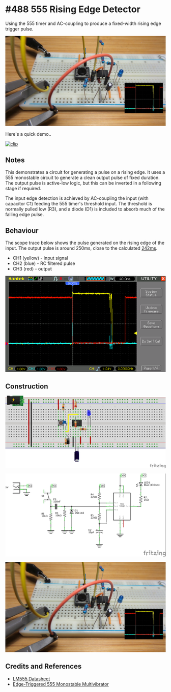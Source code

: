 # #488 555 Rising Edge Detector

Using the 555 timer and AC-coupling to produce a fixed-width rising edge trigger pulse.

![Build](./assets/555RisingEdgeDetector_build.jpg?raw=true)

Here's a quick demo..

[![clip](https://img.youtube.com/vi/UjDWfYYWZe8/0.jpg)](https://www.youtube.com/watch?v=UjDWfYYWZe8)

## Notes

This demonstrates a circuit for generating a pulse on a rising edge.
It uses a 555 monostable circuit to generate a clean output pulse of fixed duration.
The output pulse is active-low logic, but this can be inverted in a following stage if required.

The input edge detection is achieved by AC-coupling the input (with capacitor C1) feeding the 555 timer's threshold input.
The threshold is normally pulled low (R3), and a diode (D1) is included to absorb much of the falling edge pulse.

## Behaviour

The scope trace below shows the pulse generated on the rising edge of the input.
The output pulse is around 250ms, close to the calculated [242ms](https://visual555.tardate.com/?mode=monostable&r1=22&c=10).

* CH1 (yellow) - input signal
* CH2 (blue) - RC filtered pulse
* CH3 (red) - output

![scope](./assets/scope.gif?raw=true)

## Construction

![Breadboard](./assets/555RisingEdgeDetector_bb.jpg?raw=true)

![Schematic](./assets/555RisingEdgeDetector_schematic.jpg?raw=true)

![Build](./assets/555RisingEdgeDetector_build.jpg?raw=true)

## Credits and References

* [LM555 Datasheet](https://www.futurlec.com/Linear/LM555CN.shtml)
* [Edge-Triggered 555 Monostable Multivibrator](https://www.electroschematics.com/11032/edge-triggered-555-monostable-multivibrator/)
